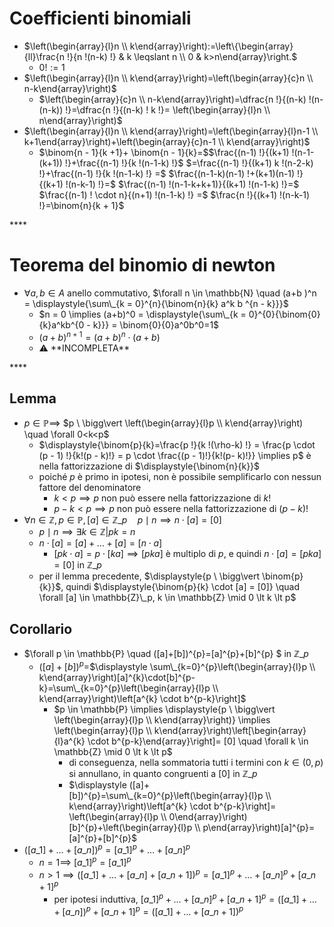 # Coefficienti binomiali

- $\left(\begin{array}{l}n \\ k\end{array}\right):=\left\{\begin{array}{ll}\frac{n !}{n !(n-k) !} & k \leqslant n \\ 0 & k>n\end{array}\right.$
  - $0! := 1$
- $\left(\begin{array}{l}n \\ k\end{array}\right)=\left(\begin{array}{c}n \\ n-k\end{array}\right)$
  - $\left(\begin{array}{c}n \\ n-k\end{array}\right)=\dfrac{n !}{(n-k) !(n-(n-k)) !}=\dfrac{n !}{(n-k) ! k !}= \left(\begin{array}{l}n \\ n\end{array}\right)$
- $\left(\begin{array}{l}n \\ k\end{array}\right)=\left(\begin{array}{l}n-1 \\ k+1\end{array}\right)+\left(\begin{array}{c}n-1 \\ k\end{array}\right)$
   - $\binom{n - 1}{k +1}+ \binom{n - 1}{k}=$$\frac{(n-1) !}{(k+1) !(n-1-(k+1)) !}+\frac{(n-1) !}{k !(n-1-k) !}$ $=\frac{(n-1) !}{(k+1) k !(n-2-k) !}+\frac{(n-1) !}{k !(n-1-k) !} =$ $\frac{(n-1-k)(n-1) !+(k+1)(n-1) !}{(k+1) !(n-k-1) !}=$ $\frac{(n-1) !(n-1-k+k+1)}{(k+1) !(n-1-k) !}=$ $\frac{(n-1) ! \cdot n}{(n+1) !(n-1-k) !} =$ $\frac{n !}{(k+1) !(n-k-1) !}=\binom{n}{k + 1}$

\*\*\*\*

# Teorema del binomio di newton

- $\forall a, b \in A$ anello commutativo, $\forall n \in \mathbb{N} \quad (a+b )^n = \displaystyle{\sum\_{k = 0}^{n}{\binom{n}{k} a^k b ^{n - k}}}$
  - $n = 0 \implies (a+b)^0 = \displaystyle{\sum\_{k = 0}^{0}{\binom{0}{k}a^kb^{0 - k}}} = \binom{0}{0}a^0b^0=1$
  - $(a+ b)^{n + 1} = (a+b)^{n }\cdot (a+b)$
  - ⚠️ \*\*INCOMPLETA\*\*

\*\*\*\*

## Lemma

- $p \in \mathbb{P} \implies$ $p \ \bigg\vert  \left(\begin{array}{l}p \\ k\end{array}\right) \quad \forall 0<k<p$
  - $\displaystyle{\binom{p}{k}=\frac{p !}{k !(\rho-k) !} = \frac{p \cdot (p - 1) !}{k!(p - k)!} = p \cdot \frac{(p - 1)!}{k!(p- k)!}} \implies p$ è nella fattorizzazione di $\displaystyle{\binom{n}{k}}$
  - poiché $p$ è primo in ipotesi, non è possibile semplificarlo con nessun fattore del denominatore
    - $k \lt p \implies p$ non può essere nella fattorizzazione di $k!$
    - $p - k \lt p \implies p$ non può essere nella fattorizzazione di $(p - k)!$
- $\forall n \in \mathbb{Z}, p \in \mathbb{P},[a] \in \mathbb{Z}\_{p} \quad p \mid n \implies n \cdot [a] = [0]$
  - $p \mid n \implies \exists k \in \mathbb{Z} | pk = n$
  - $n \cdot[a]=[a]+\ldots+[a] = [n \cdot a]$
    - $[pk \cdot a] = p \cdot [ka] \implies [pka]$ è multiplo di $p$, e quindi $n \cdot[a] = [pka] = [0]$ in $\mathbb{Z}\_p$
  - per il lemma precedente, $\displaystyle{p \ \bigg\vert \binom{p}{k}}$, quindi $\displaystyle{\binom{p}{k} \cdot [a] = [0]} \quad \forall [a] \in \mathbb{Z}\_p, k \in \mathbb{Z} \mid 0 \lt k \lt p$

## Corollario

- $\forall p \in \mathbb{P} \quad ([a]+[b])^{p}=[a]^{p}+[b]^{p} \$ in $\mathbb{Z}\_p$
  - $([a]+[b])^{p}=$$\displaystyle \sum\_{k=0}^{p}\left(\begin{array}{l}p \\ k\end{array}\right)[a]^{k}\cdot[b]^{p-k}=\sum\_{k=0}^{p}\left(\begin{array}{l}p \\ k\end{array}\right)\left[a^{k} \cdot b^{p-k}\right]$
    - $p \in \mathbb{P} \implies \displaystyle{p \ \bigg\vert \left(\begin{array}{l}p \\ k\end{array}\right)} \implies \left(\begin{array}{l}p \\ k\end{array}\right)\left[\begin{array}{l}a^{k} \cdot b^{p-k}\end{array}\right]= [0] \quad \forall k \in \mathbb{Z} \mid 0 \lt k \lt p$
      - di conseguenza, nella sommatoria tutti i termini con $k \in (0, p)$ si annullano, in quanto congruenti a $[0]$ in $\mathbb{Z}\_p$
      - $\displaystyle ([a]+[b])^{p}=\sum\_{k=0}^{p}\left(\begin{array}{l}p \\ k\end{array}\right)\left[a^{k} \cdot b^{p-k}\right]= \left(\begin{array}{l}p \\ 0\end{array}\right)[b]^{p}+\left(\begin{array}{l}p \\ p\end{array}\right)[a]^{p}=[a]^{p}+[b]^{p}$
- $\left(\left[a\_{1}\right]+\ldots+\left[a\_{n}\right]\right)^{p}=\left[a\_{1}\right]^{p}+\ldots+\left[a\_{n}\right]^{p}$
  - $n = 1 \implies$ $\left[a\_{1}\right]^{p}=\left[a\_{1}\right]^{p}$
  - $n>1 \implies\left(\left[a\_{1}\right]+\ldots+\left[a\_{n}\right]+\left[a\_{n+1}\right]\right)^{p}=  \left[a\_{1}\right]^{p}+\ldots+\left[a\_{n}\right]^{p}+\left[a\_{n+1}\right]^{p}$
    - per ipotesi induttiva, $\left[a\_{1}\right]^{p}+\ldots+\left[a\_{n}\right]^{p}+\left[a\_{n+1}\right]^{p}=  \left(\left[a\_{1}\right]+\ldots+\left[a\_{n}\right]\right)^{p}+\left[a\_{n+1}\right]^{p}=  \left(\left[a\_{1}\right]+\ldots+\left[a\_{n+1}\right]\right)^{p}$
